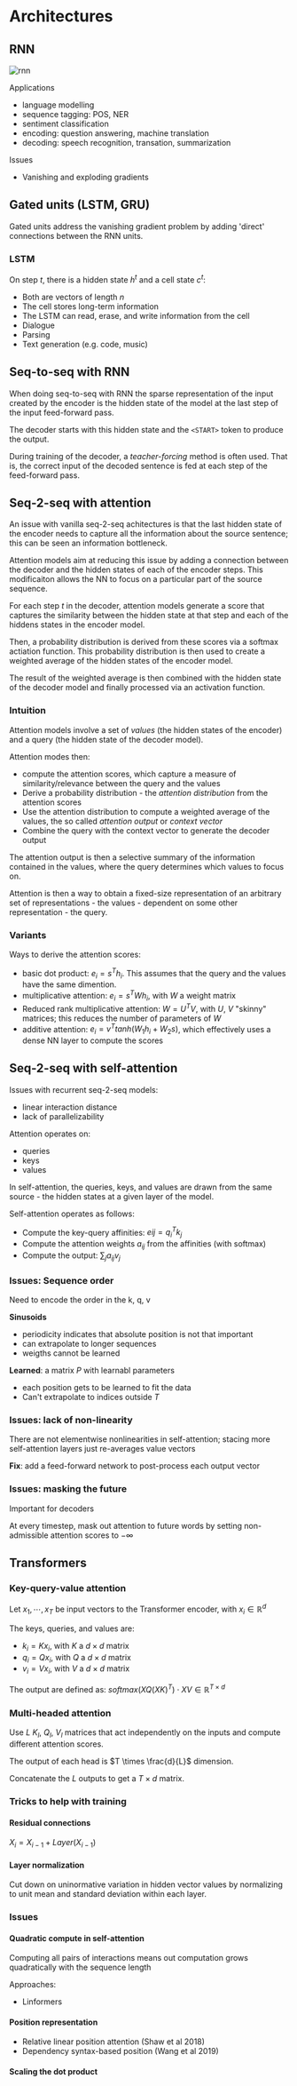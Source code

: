 # Architectures

## RNN

![rnn](_static/rnn.png)

Applications
- language modelling
- sequence tagging: POS, NER
- sentiment classification
- encoding: question answering, machine translation
- decoding: speech recognition, transation, summarization

Issues
- Vanishing and exploding gradients

## Gated units (LSTM, GRU)

Gated units address the vanishing gradient problem by adding 'direct' connections between the RNN units.

### LSTM

On step $t$, there is a hidden state $h^t$ and a cell state $c^t$:
- Both are vectors of length $n$
- The cell stores long-term information
- The LSTM can read, erase, and write information from the cell
- Dialogue
- Parsing
- Text generation (e.g. code, music)

## Seq-to-seq with RNN

When doing seq-to-seq with RNN the sparse representation of the input created by the encoder is the hidden state of the model at the last step of the input feed-forward pass.

The decoder starts with this hidden state and the `<START>` token to produce the output.

During training of the decoder, a *teacher-forcing* method is often used. That is, the correct input of the decoded sentence is fed at each step of the feed-forward pass.

## Seq-2-seq with attention

An issue with vanilla seq-2-seq achitectures is that the last hidden state of the encoder needs to capture all the information about the source sentence; this can be seen an information bottleneck.

Attention models aim at reducing this issue by adding a connection between the decoder and the hidden states of each of the encoder steps. This modificaiton allows the NN to focus on a particular part of the source sequence.

For each step $t$ in the decoder, attention models generate a score that captures the similarity between the hidden state at that step and each of the hiddens states in the encoder model.

Then, a probability distribution is derived from these scores via a softmax actiation function. This probability distribution is then used to create a weighted average of the hidden states of the encoder model. 

The result of the weighted average is then combined with the hidden state of the decoder model and finally processed via an activation function.

### Intuition

Attention models involve a set of *values* (the hidden states of the encoder) and a query (the hidden state of the decoder model).

Attention modes then:
- compute the attention scores, which capture a measure of similarity/relevance between the query and the values
- Derive a probability distribution - the *attention distribution* from the attention scores
- Use the attention distribution to compute a weighted average of the values, the so called *attention output* or *context vector*
- Combine the query with the context vector to generate the decoder output

The attention output is then a selective summary of the information contained in the values, where the query determines which values to focus on. 

Attention is then a way to obtain a fixed-size representation of an arbitrary set of representations - the values - dependent on some other representation - the query.

### Variants

Ways to derive the attention scores:
- basic dot product: $e_i = s^T h_i$. This assumes that the query and the values have the same dimention.
- multiplicative attention: $e_i = s^T W h_i$, with $W$ a weight matrix
- Reduced rank multiplicative attention: $W = U^T V$, with $U$, $V$ "skinny" matrices; this reduces the number of parameters of $W$
- additive attention: $e_i = v^T tanh(W_1 h_i + W_2 s)$, which effectively uses a dense NN layer to compute the scores

## Seq-2-seq with self-attention

Issues with recurrent seq-2-seq models:
- linear interaction distance
- lack of parallelizability

Attention operates on:
- queries
- keys
- values

In self-attention, the queries, keys, and values are drawn from the same source - the hidden states at a given layer of the model.

Self-attention operates as follows:
- Compute the key-query affinities: $eij = q_i^T k_j$
- Compute the attention weights $a_{ij}$ from the affinities (with softmax)
- Compute the output: $\sum_{j}{a_{ij}v_j}$

### Issues: Sequence order

Need to encode the order in the k, q, v

**Sinusoids**
- periodicity indicates that absolute position is not that important
- can extrapolate to longer sequences
- weigths cannot be learned

**Learned**: a matrix $P$ with learnabl parameters
-  each position gets to be learned to fit the data
-  Can't extrapolate to indices outside $T$

### Issues: lack of non-linearity

There are not elementwise nonlinearities in self-attention; stacing more self-attention layers just re-averages value vectors

**Fix**: add a feed-forward network to post-process each output vector

### Issues: masking the future

Important for decoders

At every timestep, mask out attention to future words by setting non-admissible attention scores to $- \infty$

## Transformers

### Key-query-value attention

Let $x_1, \cdots, x_T$ be input vectors to the Transformer encoder, with $x_i \in \mathbb{R}^d$

The keys, queries, and values are:
- $k_i = K x_i$, with $K$ a $d \times d$ matrix
- $q_i = Q x_i$, with $Q$ a $d \times d$ matrix
- $v_i = V x_i$, with $V$ a $d \times d$ matrix

The output are defined as:
$softmax(XQ(XK)^T) \cdot XV \in \mathbb{R}^{T \times d}$

### Multi-headed attention

Use $L$ $K_l$, $Q_l$, $V_l$ matrices that act independently on the inputs and compute different attention scores.

The output of each head is $T \times \frac{d}{L}$ dimension.

Concatenate the $L$ outputs to get a $T \times d$ matrix.

### Tricks to help with training

####  Residual connections

$X_i = X_{i-1} + Layer(X_{i-1})$

####  Layer normalization

Cut down on uninormative variation in hidden vector values by normalizing to unit mean and standard deviation within each layer.

### Issues

#### Quadratic compute in self-attention

Computing all pairs of interactions means out computation grows quadratically with the sequence length

Approaches:
- Linformers

#### Position representation

- Relative linear position attention (Shaw et al 2018)
- Dependency syntax-based position (Wang et al 2019)

####  Scaling the dot product